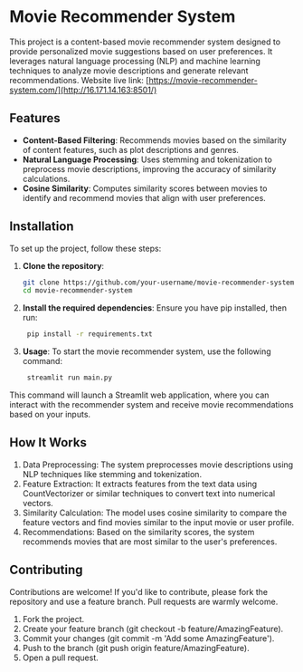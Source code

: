 # Movie Recommender System

This project is a content-based movie recommender system designed to provide personalized movie suggestions based on user preferences. It leverages natural language processing (NLP) and machine learning techniques to analyze movie descriptions and generate relevant recommendations.
Website live link: [https://movie-recommender-system.com/](http://16.171.14.163:8501/)
## Features

- **Content-Based Filtering**: Recommends movies based on the similarity of content features, such as plot descriptions and genres.
- **Natural Language Processing**: Uses stemming and tokenization to preprocess movie descriptions, improving the accuracy of similarity calculations.
- **Cosine Similarity**: Computes similarity scores between movies to identify and recommend movies that align with user preferences.

## Installation

To set up the project, follow these steps:

1. **Clone the repository**:
   ```bash
   git clone https://github.com/your-username/movie-recommender-system.git
   cd movie-recommender-system
   ```
2. **Install the required dependencies**:
Ensure you have pip installed, then run:
   ```bash
    pip install -r requirements.txt

3. **Usage**:
To start the movie recommender system, use the following command:
   ```bash
    streamlit run main.py

This command will launch a Streamlit web application, where you can interact with the recommender system and receive movie recommendations based on your inputs.

## How It Works
1. Data Preprocessing: The system preprocesses movie descriptions using NLP techniques like stemming and tokenization.
2. Feature Extraction: It extracts features from the text data using CountVectorizer or similar techniques to convert text into numerical vectors.
3. Similarity Calculation: The model uses cosine similarity to compare the feature vectors and find movies similar to the input movie or user profile.
4. Recommendations: Based on the similarity scores, the system recommends movies that are most similar to the user's preferences.

## Contributing
Contributions are welcome! If you'd like to contribute, please fork the repository and use a feature branch. Pull requests are warmly welcome.

1. Fork the project.
2. Create your feature branch (git checkout -b feature/AmazingFeature).
3. Commit your changes (git commit -m 'Add some AmazingFeature').
4. Push to the branch (git push origin feature/AmazingFeature).
5. Open a pull request.
